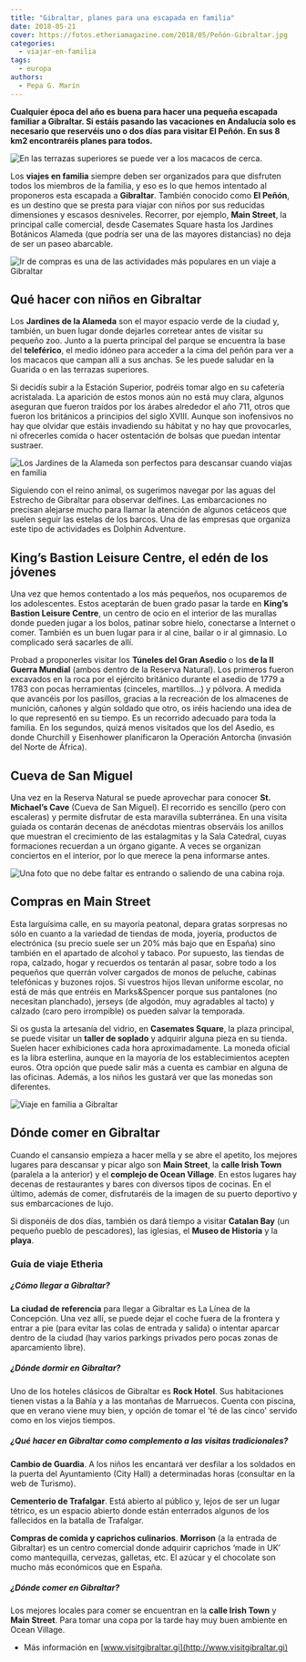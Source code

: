 ```yaml
---
title: "Gibraltar, planes para una escapada en familia"
date: 2018-05-21
cover: https://fotos.etheriamagazine.com/2018/05/Peñón-Gibraltar.jpg
categories: 
  - viajar-en-familia
tags: 
  - europa
authors: 
  - Pepa G. Marín
---
```


**Cualquier época del año es buena para hacer una pequeña escapada familiar a Gibraltar. 
Si estáis pasando las vacaciones en Andalucía solo es necesario que reservéis uno o dos 
días para visitar El Peñón. En sus 8 km2 encontraréis planes para todos.** 

![En las terrazas superiores se puede ver a los macacos de cerca.](https://fotos.etheriamagazine.com/2018/05/Monos-Gibraltar-1-e1558853497645.jpg "En las terrazas superiores se puede ver a los macacos de cerca.")

Los **viajes en familia** siempre deben ser organizados para que disfruten todos los 
miembros de la familia, y eso es lo que hemos intentado al proponeros esta escapada a 
**Gibraltar**. También conocido como **El Peñón**, es un destino que se presta para 
viajar con niños por sus reducidas dimensiones y escasos desniveles. Recorrer, por 
ejemplo, **Main Street**, la principal calle comercial, desde Casemates Square hasta los 
Jardines Botánicos Alameda (que podría ser una de las mayores distancias) no deja de ser 
un paseo abarcable. 

![Ir de compras es una de las actividades más populares en un viaje a Gibraltar](https://fotos.etheriamagazine.com/2018/05/Gibraltar-calle-y-banco-e1558853521878.jpg "Ir de compras es una de las actividades más populares.")

## Qué hacer con niños en Gibraltar

Los **Jardines de la Alameda** son el mayor espacio verde de la ciudad y, también, un 
buen lugar donde dejarles corretear antes de visitar su pequeño zoo. Junto a la puerta 
principal del parque se encuentra la base del **teleférico**, el medio idóneo para 
acceder a la cima del peñón para ver a los macacos que campan allí a sus anchas. Se les 
puede saludar en la Guarida o en las terrazas superiores. 

Si decidís subir a la Estación Superior, podréis tomar algo en su cafetería acristalada. 
La aparición de estos monos aún no está muy clara, algunos aseguran que fueron traídos 
por los árabes alrededor el año 711, otros que fueron los británicos a principios del 
siglo XVIII. Aunque son inofensivos no hay que olvidar que estáis invadiendo su hábitat 
y no hay que provocarles, ni ofrecerles comida o hacer ostentación de bolsas que puedan 
intentar sustraer. 

![Los Jardines de la Alameda son perfectos para descansar cuando viajas en familia](https://fotos.etheriamagazine.com/2018/05/3-Gibraltar-viajes-en-familia-e1558853541728.jpg "Los discretos Jardines de la Alameda son el lugar perfecto para pasear y descansar a la sombra.")

Siguiendo con el reino animal, os sugerimos navegar por las aguas del Estrecho de 
Gibraltar para observar delfines. Las embarcaciones no precisan alejarse mucho para 
llamar la atención de algunos cetáceos que suelen seguir las estelas de los barcos. Una 
de las empresas que organiza este tipo de actividades es Dolphin Adventure. 

## King’s Bastion Leisure Centre, el edén de los jóvenes

Una vez que hemos contentado a los más pequeños, nos ocuparemos de los adolescentes. 
Estos aceptarán de buen grado pasar la tarde en **King’s Bastion Leisure Centre**, un 
centro de ocio en el interior de las murallas donde pueden jugar a los bolos, patinar 
sobre hielo, conectarse a Internet o comer. También es un buen lugar para ir al cine, 
bailar o ir al gimnasio. Lo complicado será sacarles de allí. 

Probad a proponerles visitar los **Túneles del Gran Asedio** o los **de la II Guerra 
Mundial** (ambos dentro de la Reserva Natural). Los primeros fueron excavados en la roca 
por el ejército británico durante el asedio de 1779 a 1783 con pocas herramientas 
(cinceles, martillos...) y pólvora. A medida que avancéis por los pasillos, gracias a la 
recreación de los almacenes de munición, cañones y algún soldado que otro, os iréis 
haciendo una idea de lo que representó en su tiempo. Es un recorrido adecuado para toda 
la familia. En los segundos, quizá menos visitados que los del Asedio, es donde 
Churchill y Eisenhower planificaron la Operación Antorcha (invasión del Norte de 
África). 

## Cueva de San Miguel

Una vez en la Reserva Natural se puede aprovechar para conocer **St. Michael’s Cave** 
(Cueva de San Miguel). El recorrido es sencillo (pero con escaleras) y permite disfrutar 
de esta maravilla subterránea. En una visita guiada os contarán decenas de anécdotas 
mientras observáis los anillos que muestran el crecimiento de las estalagmitas y la Sala 
Catedral, cuyas formaciones recuerdan a un órgano gigante. A veces se organizan 
conciertos en el interior, por lo que merece la pena informarse antes. 

![Una foto que no debe faltar es entrando o saliendo de una cabina roja.](https://fotos.etheriamagazine.com/2018/05/Cabinas-rojas-en-gibraltar-e1558853595551.jpg "Una foto que no debe faltar es entrando o saliendo de una cabina roja.")

## Compras en Main Street

Esta larguísima calle, en su mayoría peatonal, depara gratas sorpresas no sólo en cuanto 
a la variedad de tiendas de moda, joyería, productos de electrónica (su precio suele ser 
un 20% más bajo que en España) sino también en el apartado de alcohol y tabaco. Por 
supuesto, las tiendas de ropa, calzado, hogar y recuerdos os tentarán al pasar, sobre 
todo a los pequeños que querrán volver cargados de monos de peluche, cabinas telefónicas 
y buzones rojos. Si vuestros hijos llevan uniforme escolar, no está de más que entréis 
en Marks&Spencer porque sus pantalones (no necesitan planchado), jerseys (de algodón, 
muy agradables al tacto) y calzado (caro pero irrompible) os pueden salvar la temporada. 

Si os gusta la artesanía del vidrio, en **Casemates Square**, la plaza principal, se 
puede visitar un **taller de soplado** y adquirir alguna pieza en su tienda. Suelen 
hacer exhibiciones cada hora aproximadamente. La moneda oficial es la libra esterlina, 
aunque en la mayoría de los establecimientos acepten euros. Otra opción que puede salir 
más a cuenta es cambiar en alguna de las oficinas. Además, a los niños les gustará ver 
que las monedas son diferentes. 

![Viaje en familia a Gibraltar](https://fotos.etheriamagazine.com/2018/05/Guardia-Gibraltar-e1558853630483.jpg "En un viaje en familia a Gibraltar los niños disfrutarán viendo desfilar a los soldados")

## Dónde comer en Gibraltar

Cuando el cansansio empieza a hacer mella y se abre el apetito, los mejores lugares para 
descansar y picar algo son **Main Street**, la **calle Irish Town** (paralela a la 
anterior) y el **complejo de Ocean Village**. En estos lugares hay decenas de 
restaurantes y bares con diversos tipos de cocinas. En el último, además de comer, 
disfrutaréis de la imagen de su puerto deportivo y sus embarcaciones de lujo. 

Si disponéis de dos días, también os dará tiempo a visitar **Catalan Bay** (un pequeño 
pueblo de pescadores), las iglesias, el **Museo de Historia** y la **playa**. 

### Guía de viaje Etheria

##### ¿Cómo llegar a Gibraltar?

**La ciudad de referencia** para llegar a Gibraltar es La Línea de la Concepción. Una 
vez allí, se puede dejar el coche fuera de la frontera y entrar a pie (para evitar las 
colas de entrada y salida) o intentar aparcar dentro de la ciudad (hay varios parkings 
privados pero pocas zonas de aparcamiento libre). 

##### ¿Dónde dormir en Gibraltar?

Uno de los hoteles clásicos de Gibraltar es **Rock Hotel**. Sus habitaciones tienen 
vistas a la Bahía y a las montañas de Marruecos. Cuenta con piscina, que en verano viene 
muy bien, y opción de tomar el 'té de las cinco' servido como en los viejos tiempos. 

##### ¿Qué hacer en Gibraltar como complemento a las visitas tradicionales?

**Cambio de Guardia**. A los niños les encantará ver desfilar a los soldados en la 
puerta del Ayuntamiento (City Hall) a determinadas horas (consultar en la web de 
Turismo). 

**Cementerio de Trafalgar**. Está abierto al público y, lejos de ser un lugar tétrico, 
es un espacio abierto donde están enterrados algunos de los fallecidos en la batalla de 
Trafalgar. 

**Compras de comida y caprichos culinarios**. **Morrison** (a la entrada de Gibraltar) 
es un centro comercial donde adquirir caprichos ‘made in UK’ como mantequilla, cervezas, 
galletas, etc. El azúcar y el chocolate son mucho más económicos que en España. 

##### ¿Dónde comer en Gibraltar?

Los mejores locales para comer se encuentran en la **calle Irish Town** y **Main 
Street**. Para tomar una copa por la tarde hay muy buen ambiente en Ocean Village. 

- Más información en [www.visitgibraltar.gi](http://www.visitgibraltar.gi)
